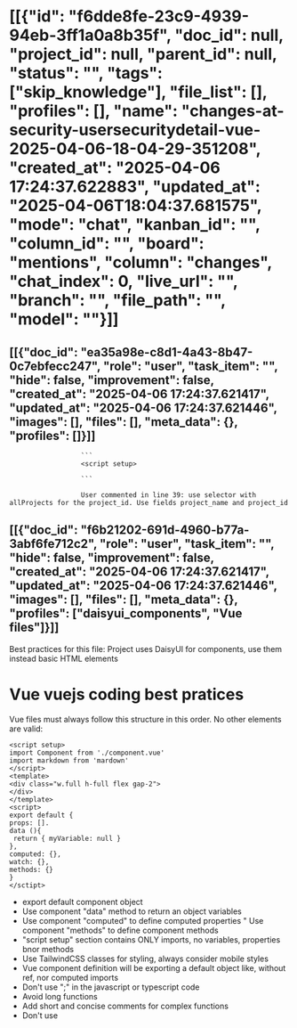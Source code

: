 # [[{"id": "f6dde8fe-23c9-4939-94eb-3ff1a0a8b35f", "doc_id": null, "project_id": null, "parent_id": null, "status": "", "tags": ["skip_knowledge"], "file_list": [], "profiles": [], "name": "changes-at-security-usersecuritydetail-vue-2025-04-06-18-04-29-351208", "created_at": "2025-04-06 17:24:37.622883", "updated_at": "2025-04-06T18:04:37.681575", "mode": "chat", "kanban_id": "", "column_id": "", "board": "mentions", "column": "changes", "chat_index": 0, "live_url": "", "branch": "", "file_path": "", "model": ""}]]
## [[{"doc_id": "ea35a98e-c8d1-4a43-8b47-0c7ebfecc247", "role": "user", "task_item": "", "hide": false, "improvement": false, "created_at": "2025-04-06 17:24:37.621417", "updated_at": "2025-04-06 17:24:37.621446", "images": [], "files": [], "meta_data": {}, "profiles": []}]]

                      ```
                      <script setup>
</script>

<template>
  <div class="w-full h-full flex gap-2">
    <div class="flex flex-col gap-4">
      <div class="flex justify-between">
        <div class="flex flex-col">
          <div>Username</div>
          <div>
            <input type="text" placeholder="Username" class="input input-bordered input-sm" v-model="user.username" />
          </div>
        </div>
        <div class="flex flex-col">
          <div>Role</div>
          <select class="select select-bordered select-sm" v-model="user.role">
            <option value="admin">admin</option>
            <option value="user">user</option>
          </select>

        </div>
      </div>
      <div>Email</div>
      <input type="email" placeholder="Email" class="input input-bordered input-sm" v-model="user.email" />

      <div>Password</div>
      <input type="password" placeholder="Password" class="input input-bordered input-sm" v-model="user.password" />

      <div>Avatar URL</div>
      <input type="text" placeholder="Avatar URL" class="input input-bordered input-sm" v-model="user.avatar" />

      <div class="flex flex-col gap-2">
        <div>
          Projects
          <button type="button" class="btn btn-sm btn-secondary" @click="addProject">
            <i class="fa-solid fa-plus"></i>
          </button>
        </div>
        <div v-for="(project, index) in user.projects" :key="index" class="flex items-center gap-2">
          @codx-ok, please-wait...: use selector with allProjects for the project_id. Use fields project_name and project_id
          <input type="text" placeholder="Project ID" class="input input-bordered input-sm"
            v-model="project.project_id" />
          <select class="select select-bordered select-sm" v-model="project.permissions">
            <option value="admin">admin</option>
            <option value="tasks">tasks</option>
          </select>
          <button type="button" class="btn btn-error btn-sm" @click="removeProject(index)">
            <i class="fa-solid fa-minus"></i>
          </button>
        </div>
      </div>

      <button class="btn btn-primary">Save</button>
    </div>
  </div>
</template>

<script>
export default {
  props: ['user'],
  data() {
    return {}
  },
  computed: {
    allProjects () {
      return this.$storex.projects.allProjects
    }
  },
  methods: {
    addProject() {
      this.user.projects.push({ project_id: '', permissions: 'tasks' })
    },
    removeProject(index) {
      this.user.projects.splice(index, 1)
    }
  }
}
</script>
                      ```
                      
                      User commented in line 39: use selector with allProjects for the project_id. Use fields project_name and project_id
                      
## [[{"doc_id": "f6b21202-691d-4960-b77a-3abf6fe712c2", "role": "user", "task_item": "", "hide": false, "improvement": false, "created_at": "2025-04-06 17:24:37.621417", "updated_at": "2025-04-06 17:24:37.621446", "images": [], "files": [], "meta_data": {}, "profiles": ["daisyui_components", "Vue files"]}]]
Best practices for this file:
                  Project uses DaisyUI for components, use them instead basic HTML elements
# Vue vuejs coding best pratices
Vue files must always follow this structure in this order.
No other elements are valid:
```example vue file
<script setup>
import Component from './component.vue'
import markdown from 'mardown'
</script>
<template>
<div class="w.full h-full flex gap-2">
</div>
</template>
<script>
export default {
props: [].
data (){
 return { myVariable: null }
},
computed: {},
watch: {},
methods: {}
}
</sctipt>
```
* export default component object
* Use component "data" method to return an object variables
* Use component "computed" to define computed properties
" Use component "methods" to define component methods 
* "script setup" section contains ONLY imports, no variables, properties bnor methods
* Use TailwindCSS classes for styling, always consider mobile styles
* Vue component definition will be exporting a default object like, without ref, nor computed imports
* Don't use ";" in the javascript or typescript code
* Avoid long functions
* Add short and concise comments for complex functions
* Don't use <style> elements, use TailWindCSS classes
                  
## [[{"doc_id": "7fcb7680-1499-487c-a63c-fbc6dbab4c14", "role": "user", "task_item": "", "hide": false, "improvement": false, "created_at": "2025-04-06 17:24:37.621417", "updated_at": "2025-04-06 17:24:37.621446", "images": [], "files": [], "meta_data": {}, "profiles": []}]]

              Rewrite full file content replacing codx instructions with the minimum changes as possible.
              Return only the file content without any further decoration or comments.
              Do not surround response with '```' marks, just content:
              <script setup>
</script>

<template>
  <div class="w-full h-full flex gap-2">
    <div class="flex flex-col gap-4">
      <div class="flex justify-between">
        <div class="flex flex-col">
          <div>Username</div>
          <div>
            <input type="text" placeholder="Username" class="input input-bordered input-sm" v-model="user.username" />
          </div>
        </div>
        <div class="flex flex-col">
          <div>Role</div>
          <select class="select select-bordered select-sm" v-model="user.role">
            <option value="admin">admin</option>
            <option value="user">user</option>
          </select>

        </div>
      </div>
      <div>Email</div>
      <input type="email" placeholder="Email" class="input input-bordered input-sm" v-model="user.email" />

      <div>Password</div>
      <input type="password" placeholder="Password" class="input input-bordered input-sm" v-model="user.password" />

      <div>Avatar URL</div>
      <input type="text" placeholder="Avatar URL" class="input input-bordered input-sm" v-model="user.avatar" />

      <div class="flex flex-col gap-2">
        <div>
          Projects
          <button type="button" class="btn btn-sm btn-secondary" @click="addProject">
            <i class="fa-solid fa-plus"></i>
          </button>
        </div>
        <div v-for="(project, index) in user.projects" :key="index" class="flex items-center gap-2">
          @codx-ok, please-wait...: use selector with allProjects for the project_id. Use fields project_name and project_id
          <input type="text" placeholder="Project ID" class="input input-bordered input-sm"
            v-model="project.project_id" />
          <select class="select select-bordered select-sm" v-model="project.permissions">
            <option value="admin">admin</option>
            <option value="tasks">tasks</option>
          </select>
          <button type="button" class="btn btn-error btn-sm" @click="removeProject(index)">
            <i class="fa-solid fa-minus"></i>
          </button>
        </div>
      </div>

      <button class="btn btn-primary">Save</button>
    </div>
  </div>
</template>

<script>
export default {
  props: ['user'],
  data() {
    return {}
  },
  computed: {
    allProjects () {
      return this.$storex.projects.allProjects
    }
  },
  methods: {
    addProject() {
      this.user.projects.push({ project_id: '', permissions: 'tasks' })
    },
    removeProject(index) {
      this.user.projects.splice(index, 1)
    }
  }
}
</script>
              
## [[{"doc_id": "c3e4e4a3-3ffc-4bd1-89b5-2bdac401056a", "role": "assistant", "task_item": "", "hide": false, "improvement": false, "created_at": "2025-04-06 17:24:37.621417", "updated_at": "2025-04-06 17:24:37.621446", "images": [], "files": [], "meta_data": {"time_taken": 8.330038785934448, "first_chunk_time_taken": 4.854247570037842, "model": "gpt-4o"}, "profiles": []}]]
<script setup>
</script>

<template>
  <div class="w-full h-full flex gap-2">
    <div class="flex flex-col gap-4">
      <div class="flex justify-between">
        <div class="flex flex-col">
          <div>Username</div>
          <div>
            <input type="text" placeholder="Username" class="input input-bordered input-sm" v-model="user.username" />
          </div>
        </div>
        <div class="flex flex-col">
          <div>Role</div>
          <select class="select select-bordered select-sm" v-model="user.role">
            <option value="admin">admin</option>
            <option value="user">user</option>
          </select>

        </div>
      </div>
      <div>Email</div>
      <input type="email" placeholder="Email" class="input input-bordered input-sm" v-model="user.email" />

      <div>Password</div>
      <input type="password" placeholder="Password" class="input input-bordered input-sm" v-model="user.password" />

      <div>Avatar URL</div>
      <input type="text" placeholder="Avatar URL" class="input input-bordered input-sm" v-model="user.avatar" />

      <div class="flex flex-col gap-2">
        <div>
          Projects
          <button type="button" class="btn btn-sm btn-secondary" @click="addProject">
            <i class="fa-solid fa-plus"></i>
          </button>
        </div>
        <div v-for="(project, index) in user.projects" :key="index" class="flex items-center gap-2">
          <select class="select select-bordered select-sm" v-model="project.project_id">
            <option v-for="proj in allProjects" :key="proj.project_id" :value="proj.project_id">
              {{ proj.project_name }}
            </option>
          </select>
          <select class="select select-bordered select-sm" v-model="project.permissions">
            <option value="admin">admin</option>
            <option value="tasks">tasks</option>
          </select>
          <button type="button" class="btn btn-error btn-sm" @click="removeProject(index)">
            <i class="fa-solid fa-minus"></i>
          </button>
        </div>
      </div>

      <button class="btn btn-primary">Save</button>
    </div>
  </div>
</template>

<script>
export default {
  props: ['user'],
  data() {
    return {}
  },
  computed: {
    allProjects () {
      return this.$storex.projects.allProjects
    }
  },
  methods: {
    addProject() {
      this.user.projects.push({ project_id: '', permissions: 'tasks' })
    },
    removeProject(index) {
      this.user.projects.splice(index, 1)
    }
  }
}
</script>